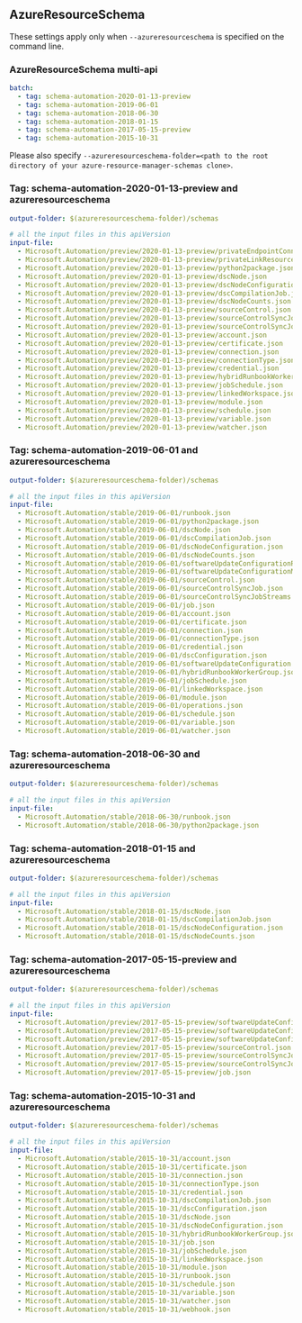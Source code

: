 ## AzureResourceSchema

These settings apply only when `--azureresourceschema` is specified on the command line.

### AzureResourceSchema multi-api

``` yaml $(azureresourceschema) && $(multiapi)
batch:
  - tag: schema-automation-2020-01-13-preview
  - tag: schema-automation-2019-06-01
  - tag: schema-automation-2018-06-30
  - tag: schema-automation-2018-01-15
  - tag: schema-automation-2017-05-15-preview
  - tag: schema-automation-2015-10-31

```

Please also specify `--azureresourceschema-folder=<path to the root directory of your azure-resource-manager-schemas clone>`.

### Tag: schema-automation-2020-01-13-preview and azureresourceschema

``` yaml $(tag) == 'schema-automation-2020-01-13-preview' && $(azureresourceschema)
output-folder: $(azureresourceschema-folder)/schemas

# all the input files in this apiVersion
input-file:
  - Microsoft.Automation/preview/2020-01-13-preview/privateEndpointConnection.json
  - Microsoft.Automation/preview/2020-01-13-preview/privateLinkResources.json
  - Microsoft.Automation/preview/2020-01-13-preview/python2package.json
  - Microsoft.Automation/preview/2020-01-13-preview/dscNode.json
  - Microsoft.Automation/preview/2020-01-13-preview/dscNodeConfiguration.json
  - Microsoft.Automation/preview/2020-01-13-preview/dscCompilationJob.json
  - Microsoft.Automation/preview/2020-01-13-preview/dscNodeCounts.json
  - Microsoft.Automation/preview/2020-01-13-preview/sourceControl.json
  - Microsoft.Automation/preview/2020-01-13-preview/sourceControlSyncJob.json
  - Microsoft.Automation/preview/2020-01-13-preview/sourceControlSyncJobStreams.json
  - Microsoft.Automation/preview/2020-01-13-preview/account.json
  - Microsoft.Automation/preview/2020-01-13-preview/certificate.json
  - Microsoft.Automation/preview/2020-01-13-preview/connection.json
  - Microsoft.Automation/preview/2020-01-13-preview/connectionType.json
  - Microsoft.Automation/preview/2020-01-13-preview/credential.json
  - Microsoft.Automation/preview/2020-01-13-preview/hybridRunbookWorkerGroup.json
  - Microsoft.Automation/preview/2020-01-13-preview/jobSchedule.json
  - Microsoft.Automation/preview/2020-01-13-preview/linkedWorkspace.json
  - Microsoft.Automation/preview/2020-01-13-preview/module.json
  - Microsoft.Automation/preview/2020-01-13-preview/schedule.json
  - Microsoft.Automation/preview/2020-01-13-preview/variable.json
  - Microsoft.Automation/preview/2020-01-13-preview/watcher.json

```

### Tag: schema-automation-2019-06-01 and azureresourceschema

``` yaml $(tag) == 'schema-automation-2019-06-01' && $(azureresourceschema)
output-folder: $(azureresourceschema-folder)/schemas

# all the input files in this apiVersion
input-file:
  - Microsoft.Automation/stable/2019-06-01/runbook.json
  - Microsoft.Automation/stable/2019-06-01/python2package.json
  - Microsoft.Automation/stable/2019-06-01/dscNode.json
  - Microsoft.Automation/stable/2019-06-01/dscCompilationJob.json
  - Microsoft.Automation/stable/2019-06-01/dscNodeConfiguration.json
  - Microsoft.Automation/stable/2019-06-01/dscNodeCounts.json
  - Microsoft.Automation/stable/2019-06-01/softwareUpdateConfigurationRun.json
  - Microsoft.Automation/stable/2019-06-01/softwareUpdateConfigurationMachineRun.json
  - Microsoft.Automation/stable/2019-06-01/sourceControl.json
  - Microsoft.Automation/stable/2019-06-01/sourceControlSyncJob.json
  - Microsoft.Automation/stable/2019-06-01/sourceControlSyncJobStreams.json
  - Microsoft.Automation/stable/2019-06-01/job.json
  - Microsoft.Automation/stable/2019-06-01/account.json
  - Microsoft.Automation/stable/2019-06-01/certificate.json
  - Microsoft.Automation/stable/2019-06-01/connection.json
  - Microsoft.Automation/stable/2019-06-01/connectionType.json
  - Microsoft.Automation/stable/2019-06-01/credential.json
  - Microsoft.Automation/stable/2019-06-01/dscConfiguration.json
  - Microsoft.Automation/stable/2019-06-01/softwareUpdateConfiguration.json
  - Microsoft.Automation/stable/2019-06-01/hybridRunbookWorkerGroup.json
  - Microsoft.Automation/stable/2019-06-01/jobSchedule.json
  - Microsoft.Automation/stable/2019-06-01/linkedWorkspace.json
  - Microsoft.Automation/stable/2019-06-01/module.json
  - Microsoft.Automation/stable/2019-06-01/operations.json
  - Microsoft.Automation/stable/2019-06-01/schedule.json
  - Microsoft.Automation/stable/2019-06-01/variable.json
  - Microsoft.Automation/stable/2019-06-01/watcher.json

```

### Tag: schema-automation-2018-06-30 and azureresourceschema

``` yaml $(tag) == 'schema-automation-2018-06-30' && $(azureresourceschema)
output-folder: $(azureresourceschema-folder)/schemas

# all the input files in this apiVersion
input-file:
  - Microsoft.Automation/stable/2018-06-30/runbook.json
  - Microsoft.Automation/stable/2018-06-30/python2package.json

```

### Tag: schema-automation-2018-01-15 and azureresourceschema

``` yaml $(tag) == 'schema-automation-2018-01-15' && $(azureresourceschema)
output-folder: $(azureresourceschema-folder)/schemas

# all the input files in this apiVersion
input-file:
  - Microsoft.Automation/stable/2018-01-15/dscNode.json
  - Microsoft.Automation/stable/2018-01-15/dscCompilationJob.json
  - Microsoft.Automation/stable/2018-01-15/dscNodeConfiguration.json
  - Microsoft.Automation/stable/2018-01-15/dscNodeCounts.json

```

### Tag: schema-automation-2017-05-15-preview and azureresourceschema

``` yaml $(tag) == 'schema-automation-2017-05-15-preview' && $(azureresourceschema)
output-folder: $(azureresourceschema-folder)/schemas

# all the input files in this apiVersion
input-file:
  - Microsoft.Automation/preview/2017-05-15-preview/softwareUpdateConfiguration.json
  - Microsoft.Automation/preview/2017-05-15-preview/softwareUpdateConfigurationRun.json
  - Microsoft.Automation/preview/2017-05-15-preview/softwareUpdateConfigurationMachineRun.json
  - Microsoft.Automation/preview/2017-05-15-preview/sourceControl.json
  - Microsoft.Automation/preview/2017-05-15-preview/sourceControlSyncJob.json
  - Microsoft.Automation/preview/2017-05-15-preview/sourceControlSyncJobStreams.json
  - Microsoft.Automation/preview/2017-05-15-preview/job.json

```

### Tag: schema-automation-2015-10-31 and azureresourceschema

``` yaml $(tag) == 'schema-automation-2015-10-31' && $(azureresourceschema)
output-folder: $(azureresourceschema-folder)/schemas

# all the input files in this apiVersion
input-file:
  - Microsoft.Automation/stable/2015-10-31/account.json
  - Microsoft.Automation/stable/2015-10-31/certificate.json
  - Microsoft.Automation/stable/2015-10-31/connection.json
  - Microsoft.Automation/stable/2015-10-31/connectionType.json
  - Microsoft.Automation/stable/2015-10-31/credential.json
  - Microsoft.Automation/stable/2015-10-31/dscCompilationJob.json
  - Microsoft.Automation/stable/2015-10-31/dscConfiguration.json
  - Microsoft.Automation/stable/2015-10-31/dscNode.json
  - Microsoft.Automation/stable/2015-10-31/dscNodeConfiguration.json
  - Microsoft.Automation/stable/2015-10-31/hybridRunbookWorkerGroup.json
  - Microsoft.Automation/stable/2015-10-31/job.json
  - Microsoft.Automation/stable/2015-10-31/jobSchedule.json
  - Microsoft.Automation/stable/2015-10-31/linkedWorkspace.json
  - Microsoft.Automation/stable/2015-10-31/module.json
  - Microsoft.Automation/stable/2015-10-31/runbook.json
  - Microsoft.Automation/stable/2015-10-31/schedule.json
  - Microsoft.Automation/stable/2015-10-31/variable.json
  - Microsoft.Automation/stable/2015-10-31/watcher.json
  - Microsoft.Automation/stable/2015-10-31/webhook.json

```
